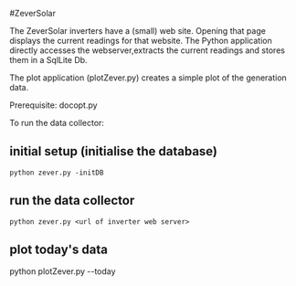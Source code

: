 #ZeverSolar

The ZeverSolar inverters have a (small) web site. Opening that page displays the current
readings for that website.
The Python application directly accesses the webserver,extracts the current readings
and stores them in a SqlLite Db.

The plot application (plotZever.py) creates a simple plot of the generation data.

Prerequisite: docopt.py

To run the data collector:

## initial setup (initialise the database)

    python zever.py -initDB

## run the data collector

    python zever.py <url of inverter web server>

## plot today's data


   python plotZever.py --today
